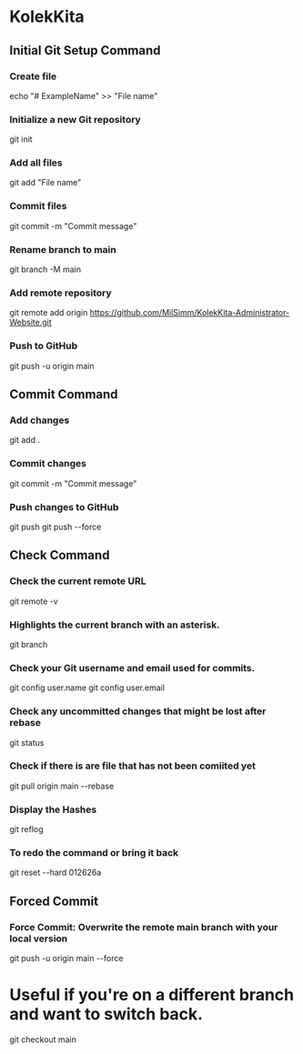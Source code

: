 # KolekKita

## Initial Git Setup Command

### Create file
echo "# ExampleName" >> "File name"

### Initialize a new Git repository
git init

### Add all files
git add "File name"

### Commit files
git commit -m "Commit message"

### Rename branch to main
git branch -M main

### Add remote repository
git remote add origin https://github.com/MilSimm/KolekKita-Administrator-Website.git

### Push to GitHub
git push -u origin main



## Commit Command

### Add changes
git add .

### Commit changes
git commit -m "Commit message"

### Push changes to GitHub
git push
git push --force



## Check Command

### Check the current remote URL
git remote -v

### Highlights the current branch with an asterisk.
git branch

### Check your Git username and email used for commits.
git config user.name
git config user.email

### Check any uncommitted changes that might be lost after rebase
git status

### Check if there is are file that has not been comiited yet
git pull origin main --rebase
### Display the Hashes
git reflog
### To redo the command or bring it back
git reset --hard 012626a

## Forced Commit

### Force Commit: Overwrite the remote main branch with your local version
git push -u origin main --force



# Useful if you're on a different branch and want to switch back.
git checkout main
